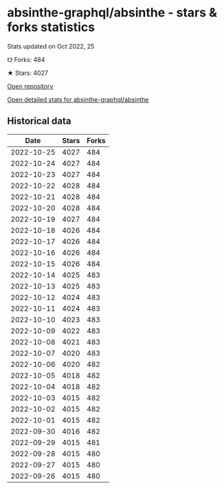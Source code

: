 # absinthe-graphql/absinthe - stars & forks statistics

Stats updated on Oct 2022, 25

☋ Forks: 484

★ Stars: 4027

[Open repository](https://github.com/absinthe-graphql/absinthe)

[Open detailed stats for absinthe-graphql/absinthe](https://reviewgithub.com/rep/absinthe-graphql/absinthe)

## Historical data
| Date | Stars | Forks |
|------|-------|-------|
| 2022-10-25 | 4027 | 484 | 
| 2022-10-24 | 4027 | 484 | 
| 2022-10-23 | 4027 | 484 | 
| 2022-10-22 | 4028 | 484 | 
| 2022-10-21 | 4028 | 484 | 
| 2022-10-20 | 4028 | 484 | 
| 2022-10-19 | 4027 | 484 | 
| 2022-10-18 | 4026 | 484 | 
| 2022-10-17 | 4026 | 484 | 
| 2022-10-16 | 4026 | 484 | 
| 2022-10-15 | 4026 | 484 | 
| 2022-10-14 | 4025 | 483 | 
| 2022-10-13 | 4025 | 483 | 
| 2022-10-12 | 4024 | 483 | 
| 2022-10-11 | 4024 | 483 | 
| 2022-10-10 | 4023 | 483 | 
| 2022-10-09 | 4022 | 483 | 
| 2022-10-08 | 4021 | 483 | 
| 2022-10-07 | 4020 | 483 | 
| 2022-10-06 | 4020 | 482 | 
| 2022-10-05 | 4018 | 482 | 
| 2022-10-04 | 4018 | 482 | 
| 2022-10-03 | 4015 | 482 | 
| 2022-10-02 | 4015 | 482 | 
| 2022-10-01 | 4015 | 482 | 
| 2022-09-30 | 4016 | 482 | 
| 2022-09-29 | 4015 | 481 | 
| 2022-09-28 | 4015 | 480 | 
| 2022-09-27 | 4015 | 480 | 
| 2022-09-26 | 4015 | 480 | 


